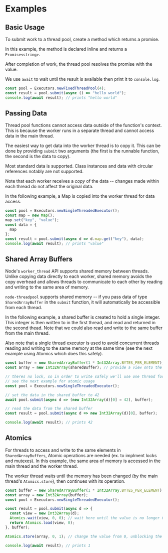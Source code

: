 # Examples

## Basic Usage

To submit work to a thread pool, create a method which returns a promise.

In this example, the method is declared inline and returns a `Promise<string>`.

After completion of work, the thread pool resolves the promise with the value.

We use `await` to wait until the result is available then print it to `console.log`.

```typescript
const pool = Executors.newFixedThreadPool(4);
const result = pool.submit(async () => "hello world");
console.log(await result); // prints "hello world"
```

## Passing Data

Thread pool functions cannot access data outside of the function's context. This is because the worker runs in a separate thread and cannot access data in the main thread.

The easiest way to get data into the worker thread is to copy it. This can be done by providing `submit` two arguments (the first is the runnable function, the second is the data to copy).

Most standard data is supported. Class instances and data with circular references notably are not supported.

Note that each worker receives a _copy_ of the data -- changes made within each thread do not affect the original data.

In the following example, a Map is copied into the worker thread for data access.

```javascript
const pool = Executors.newSingleThreadedExecutor();
const map = new Map();
map.set("key", "value");
const data = {
  map
};
const result = pool.submit(async d => d.map.get("key"), data);
console.log(await result); // prints "value"
```

## Shared Array Buffers

Node's `worker_thread` API supports shared memory between threads. Unlike copying data directly to each worker, shared memory avoids the copy overhead and allows threads to communicate to each other by reading and writing to the same area of memory.

`node-threadpool` supports shared memory -- if you pass data of type
`SharedArrayBuffer` in the `submit` function, it will automatically be accessible from each thread.

In the following example, a shared buffer is created to hold a single integer. This integer is then written to in the first thread, and read and returned in the second thead. Note that we could also read and write to the same buffer from the main thread.

Also note that a single thread executor is used to avoid concurrent threads reading and writing to the same memory at the same time (see the next example using Atomics which does this safely).

```javascript
const buffer = new SharedArrayBuffer(1 * Int32Array.BYTES_PER_ELEMENT);
const array = new Int32Array(sharedBuffer); // provide a view onto the buffer

// theres no lock, so in order to write safely we'll use one thread for this toy example
// see the next example for atomic usage
const pool = Executors.newSingleThreadedExecutor();

// set the data in the shared buffer to 42
await pool.submit(async d => (new Int32Array(d)[0] = 42), buffer);

// read the data from the shared buffer
const result = pool.submit(async d => new Int32Array(d)[0], buffer);

console.log(await result); // prints 42
```

## Atomics

For threads to access and write to the same elements in `SharedArrayBuffers`, Atomic operations are needed (ex. to implment locks and mutexes). In this example, the same area of memory is accessed in the main thread and the worker thread.

The worker thread waits until the memory has been changed (by the main thread's `Atomics.store`), then continues with its operation.

```javascript
const buffer = new SharedArrayBuffer(1 * Int32Array.BYTES_PER_ELEMENT);
const array = new Int32Array(buffer);
const pool = Executors.newSingleThreadedExecutor();

const result = pool.submit(async d => {
  const view = new Int32Array(d);
  Atomics.wait(view, 0, 0); // wait here until the value is no longer 0
  return Atomics.load(view, 0);
}, buffer);

Atomics.store(array, 0, 1); // change the value from 0, unblocking the worker thread

console.log(await result); // prints 1
```
